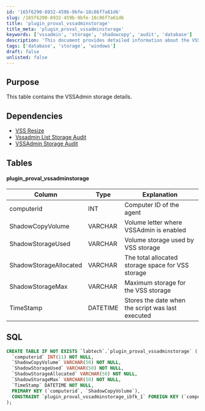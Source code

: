 ```yaml
---
id: '165f6290-8932-459b-9bfe-18c86f7a61d6'
slug: /165f6290-8932-459b-9bfe-18c86f7a61d6
title: 'plugin_proval_vssadminstorage'
title_meta: 'plugin_proval_vssadminstorage'
keywords: ['vssadmin', 'storage', 'shadowcopy', 'audit', 'database']
description: 'This document provides detailed information about the VSSAdmin storage, including its schema and dependencies. It outlines the structure of the plugin_proval_vssadminstorage table, detailing each column and its purpose, as well as the SQL statement for creating the table. Additionally, it references related documents for further context and understanding.'
tags: ['database', 'storage', 'windows']
draft: false
unlisted: false
---
```


## Purpose

This table contains the VSSAdmin storage details.

## Dependencies

- [VSS Resize](/docs/0600e89c-06a5-42da-9ed8-41e43d9cfd7d)
- [Vssadmin List Storage Audit](/docs/0de90f98-d7ae-4a79-a851-30829a596846)
- [VSSAdmin Storage Audit](/docs/7f7e7d3b-047d-41dc-acc2-5083adcaaf39)

## Tables

#### plugin_proval_vssadminstorage

| Column                | Type     | Explanation                                         |
|----------------------|----------|-----------------------------------------------------|
| computerid           | INT      | Computer ID of the agent                            |
| ShadowCopyVolume     | VARCHAR  | Volume letter where VSSAdmin is enabled            |
| ShadowStorageUsed    | VARCHAR  | Volume storage used by VSS storage                  |
| ShadowStorageAllocated| VARCHAR  | The total allocated storage space for VSS storage   |
| ShadowStorageMax     | VARCHAR  | Maximum storage for the VSS storage                 |
| TimeStamp            | DATETIME | Stores the date when the script was last executed   |

## SQL

```sql
CREATE TABLE IF NOT EXISTS `labtech`.`plugin_proval_vssadminstorage` (
  `computerid` INT(11) NOT NULL,
  `ShadowCopyVolume` VARCHAR(50) NOT NULL,
  `ShadowStorageUsed` VARCHAR(50) NOT NULL,
  `ShadowStorageAllocated` VARCHAR(50) NOT NULL,
  `ShadowStorageMax` VARCHAR(50) NOT NULL,
  `TimeStamp` DATETIME NOT NULL,
  PRIMARY KEY (`computerid`, `ShadowCopyVolume`),
  CONSTRAINT `plugin_proval_vssadminstorage_ibfk_1` FOREIGN KEY (`computerid`) REFERENCES `labtech`.`computers`(`ComputerID`) ON UPDATE NO ACTION ON DELETE CASCADE
);
```
